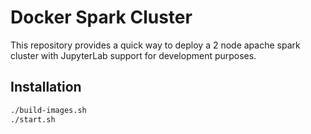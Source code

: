 # Docker Spark Cluster

This repository provides a quick way to deploy a 2 node apache spark cluster with JupyterLab support for development purposes.

## Installation

```bash
./build-images.sh
./start.sh
```
